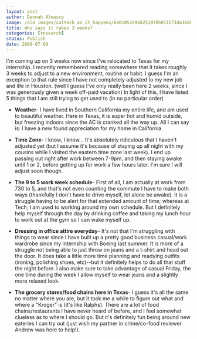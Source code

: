 ```yaml
---
layout: post
author: Dannah Almasco
image: /old_images/caltech_as_it_happens/6a0105349b8251970b011571de1b00970b.jpg
title: Who says it takes 3 weeks?
categories: [research]
status: Publish
date: 2009-07-09
---
```



I'm coming up on 3 weeks now since I've relocated to Texas for my internship. I recently remembered reading somewhere that it takes roughly 3 weeks to adjust to a new environment, routine or habit. I guess I'm an exception to that rule since I have not completely adjusted to my new job and life in Houston. (well I guess I've only really been here 2 weeks, since I was generously given a week off-paid vacation)
In light of this, I have listed 5 things that I am still trying to get used to (in no particular order)

- **Weather**- I have lived in Southern California my entire life, and am used to beautiful weather. Here in Texas, it is super hot and humid outside, but freezing indoors since the AC is cranked all the way up. All I can say is: I have a new found appreciation for my home in California.

- **Time Zone**- I know, I know... It's absolutely ridiculous that I haven't adjusted yet (but I assume it's because of staying up all night with my cousins while I visited the eastern time zone last week). I end up passing out right after work between 7-9pm, and then staying awake until 1 or 2, before getting up for work a few hours later. I'm sure I will adjust soon though.

- **The 9 to 5 work week schedule**- First of all, I am actually at work from 730 to 5, and that's not even counting the commute I have to make both ways (thankfully I don't have to drive myself, let alone be awake). It is a struggle having to be alert for that extended amount of time; whereas at Tech, I am used to working around my own schedule. But I definitely help myself through the day by drinking coffee and taking my lunch hour to work out at the gym so I can wake myself up.

- **Dressing in office attire everyday**- It's not that I'm struggling with things to wear since I have built up a pretty good business casual/work wardrobe since my internship with Boeing last summer. It is more of a struggle not being able to just throw on jeans and a t-shirt and head out the door. It does take a little more time planning and readying outfits (ironing, polishing shoes, etc)--but it definitely helps to do all that stuff the night before. I also make sure to take advantage of casual Friday, the one time during the week I allow myself to wear jeans and a slightly more relaxed look.

- **The grocery stores/food chains here in Texas**- I guess it's all the same no matter where you are, but it took me a while to figure out what and where a "Kroger" is (it's like Ralphs). There are a lot of food chains/restaurants I have never heard of before, and I feel somewhat clueless as to where I should go. But it's definitely fun being around new eateries I can try out (just wish my partner in crime/co-food reviewer Andrew was here to help!).


